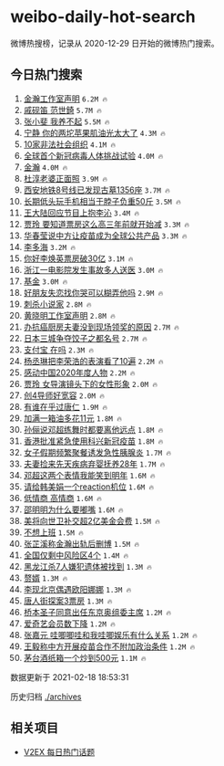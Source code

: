 # weibo-daily-hot-search

微博热搜榜，记录从 2020-12-29 日开始的微博热门搜索。

## 今日热门搜索

<!-- BEGIN -->

1. [金瀚工作室声明](https://s.weibo.com/weibo?q=%E9%87%91%E7%80%9A%E5%B7%A5%E4%BD%9C%E5%AE%A4%E5%A3%B0%E6%98%8E&Refer=top) `6.2M 🔥`
1. [戚砚笛 范世錡](https://s.weibo.com/weibo?q=%E6%88%9A%E7%A0%9A%E7%AC%9B%20%E8%8C%83%E4%B8%96%E9%8C%A1&Refer=top) `5.7M 🔥`
1. [张小斐 我养不起](https://s.weibo.com/weibo?q=%E5%BC%A0%E5%B0%8F%E6%96%90%20%E6%88%91%E5%85%BB%E4%B8%8D%E8%B5%B7&Refer=top) `5.5M 🔥`
1. [宁静 你的两坨苹果肌油光太大了](https://s.weibo.com/weibo?q=%E5%AE%81%E9%9D%99%20%E4%BD%A0%E7%9A%84%E4%B8%A4%E5%9D%A8%E8%8B%B9%E6%9E%9C%E8%82%8C%E6%B2%B9%E5%85%89%E5%A4%AA%E5%A4%A7%E4%BA%86&Refer=top) `4.3M 🔥`
1. [10家非法社会组织](https://s.weibo.com/weibo?q=10%E5%AE%B6%E9%9D%9E%E6%B3%95%E7%A4%BE%E4%BC%9A%E7%BB%84%E7%BB%87&Refer=top) `4.1M 🔥`
1. [全球首个新冠病毒人体挑战试验](https://s.weibo.com/weibo?q=%23%E5%85%A8%E7%90%83%E9%A6%96%E4%B8%AA%E6%96%B0%E5%86%A0%E7%97%85%E6%AF%92%E4%BA%BA%E4%BD%93%E6%8C%91%E6%88%98%E8%AF%95%E9%AA%8C%23&Refer=top) `4.0M 🔥`
1. [金瀚](https://s.weibo.com/weibo?q=%E9%87%91%E7%80%9A&Refer=top) `4.0M 🔥`
1. [杜淳老婆正面照](https://s.weibo.com/weibo?q=%23%E6%9D%9C%E6%B7%B3%E8%80%81%E5%A9%86%E6%AD%A3%E9%9D%A2%E7%85%A7%23&Refer=top) `3.9M 🔥`
1. [西安地铁8号线已发现古墓1356座](https://s.weibo.com/weibo?q=%23%E8%A5%BF%E5%AE%89%E5%9C%B0%E9%93%818%E5%8F%B7%E7%BA%BF%E5%B7%B2%E5%8F%91%E7%8E%B0%E5%8F%A4%E5%A2%931356%E5%BA%A7%23&Refer=top) `3.7M 🔥`
1. [长期低头玩手机相当于脖子负重50斤](https://s.weibo.com/weibo?q=%23%E9%95%BF%E6%9C%9F%E4%BD%8E%E5%A4%B4%E7%8E%A9%E6%89%8B%E6%9C%BA%E7%9B%B8%E5%BD%93%E4%BA%8E%E8%84%96%E5%AD%90%E8%B4%9F%E9%87%8D50%E6%96%A4%23&Refer=top) `3.5M 🔥`
1. [王大陆回应节目上抱李沁](https://s.weibo.com/weibo?q=%E7%8E%8B%E5%A4%A7%E9%99%86%E5%9B%9E%E5%BA%94%E8%8A%82%E7%9B%AE%E4%B8%8A%E6%8A%B1%E6%9D%8E%E6%B2%81&Refer=top) `3.4M 🔥`
1. [贾玲 要知道票房这么高三年前就开始减](https://s.weibo.com/weibo?q=%E8%B4%BE%E7%8E%B2%20%E8%A6%81%E7%9F%A5%E9%81%93%E7%A5%A8%E6%88%BF%E8%BF%99%E4%B9%88%E9%AB%98%E4%B8%89%E5%B9%B4%E5%89%8D%E5%B0%B1%E5%BC%80%E5%A7%8B%E5%87%8F&Refer=top) `3.3M 🔥`
1. [华春莹说中方让疫苗成为全球公共产品](https://s.weibo.com/weibo?q=%23%E5%8D%8E%E6%98%A5%E8%8E%B9%E8%AF%B4%E4%B8%AD%E6%96%B9%E8%AE%A9%E7%96%AB%E8%8B%97%E6%88%90%E4%B8%BA%E5%85%A8%E7%90%83%E5%85%AC%E5%85%B1%E4%BA%A7%E5%93%81%23&Refer=top) `3.3M 🔥`
1. [李多海](https://s.weibo.com/weibo?q=%E6%9D%8E%E5%A4%9A%E6%B5%B7&Refer=top) `3.2M 🔥`
1. [你好李焕英票房破30亿](https://s.weibo.com/weibo?q=%E4%BD%A0%E5%A5%BD%E6%9D%8E%E7%84%95%E8%8B%B1%E7%A5%A8%E6%88%BF%E7%A0%B430%E4%BA%BF&Refer=top) `3.1M 🔥`
1. [浙江一电影院发生事故多人送医](https://s.weibo.com/weibo?q=%E6%B5%99%E6%B1%9F%E4%B8%80%E7%94%B5%E5%BD%B1%E9%99%A2%E5%8F%91%E7%94%9F%E4%BA%8B%E6%95%85%E5%A4%9A%E4%BA%BA%E9%80%81%E5%8C%BB&Refer=top) `3.0M 🔥`
1. [基金](https://s.weibo.com/weibo?q=%23%E5%9F%BA%E9%87%91%23&Refer=top) `3.0M 🔥`
1. [好朋友失恋找你哭可以糊弄他吗](https://s.weibo.com/weibo?q=%23%E5%A5%BD%E6%9C%8B%E5%8F%8B%E5%A4%B1%E6%81%8B%E6%89%BE%E4%BD%A0%E5%93%AD%E5%8F%AF%E4%BB%A5%E7%B3%8A%E5%BC%84%E4%BB%96%E5%90%97%23&Refer=top) `2.9M 🔥`
1. [刺杀小说家](https://s.weibo.com/weibo?q=%E5%88%BA%E6%9D%80%E5%B0%8F%E8%AF%B4%E5%AE%B6&Refer=top) `2.8M 🔥`
1. [黄晓明工作室声明](https://s.weibo.com/weibo?q=%23%E9%BB%84%E6%99%93%E6%98%8E%E5%B7%A5%E4%BD%9C%E5%AE%A4%E5%A3%B0%E6%98%8E%23&Refer=top) `2.8M 🔥`
1. [办抗癌厨房夫妻没到现场领奖的原因](https://s.weibo.com/weibo?q=%23%E5%8A%9E%E6%8A%97%E7%99%8C%E5%8E%A8%E6%88%BF%E5%A4%AB%E5%A6%BB%E6%B2%A1%E5%88%B0%E7%8E%B0%E5%9C%BA%E9%A2%86%E5%A5%96%E7%9A%84%E5%8E%9F%E5%9B%A0%23&Refer=top) `2.7M 🔥`
1. [日本三城争夺饺子之都名号](https://s.weibo.com/weibo?q=%23%E6%97%A5%E6%9C%AC%E4%B8%89%E5%9F%8E%E4%BA%89%E5%A4%BA%E9%A5%BA%E5%AD%90%E4%B9%8B%E9%83%BD%E5%90%8D%E5%8F%B7%23&Refer=top) `2.7M 🔥`
1. [支付宝 在吗](https://s.weibo.com/weibo?q=%E6%94%AF%E4%BB%98%E5%AE%9D%20%E5%9C%A8%E5%90%97&Refer=top) `2.3M 🔥`
1. [杨丞琳把李荣浩的表演看了10遍](https://s.weibo.com/weibo?q=%23%E6%9D%A8%E4%B8%9E%E7%90%B3%E6%8A%8A%E6%9D%8E%E8%8D%A3%E6%B5%A9%E7%9A%84%E8%A1%A8%E6%BC%94%E7%9C%8B%E4%BA%8610%E9%81%8D%23&Refer=top) `2.2M 🔥`
1. [感动中国2020年度人物](https://s.weibo.com/weibo?q=%23%E6%84%9F%E5%8A%A8%E4%B8%AD%E5%9B%BD2020%E5%B9%B4%E5%BA%A6%E4%BA%BA%E7%89%A9%23&Refer=top) `2.2M 🔥`
1. [贾玲 女导演镜头下的女性形象](https://s.weibo.com/weibo?q=%E8%B4%BE%E7%8E%B2%20%E5%A5%B3%E5%AF%BC%E6%BC%94%E9%95%9C%E5%A4%B4%E4%B8%8B%E7%9A%84%E5%A5%B3%E6%80%A7%E5%BD%A2%E8%B1%A1&Refer=top) `2.0M 🔥`
1. [创4导师好宽容](https://s.weibo.com/weibo?q=%23%E5%88%9B4%E5%AF%BC%E5%B8%88%E5%A5%BD%E5%AE%BD%E5%AE%B9%23&Refer=top) `2.0M 🔥`
1. [有谁在乎过唐仁](https://s.weibo.com/weibo?q=%23%E6%9C%89%E8%B0%81%E5%9C%A8%E4%B9%8E%E8%BF%87%E5%94%90%E4%BB%81%23&Refer=top) `1.9M 🔥`
1. [加满一箱油多花11元](https://s.weibo.com/weibo?q=%23%E5%8A%A0%E6%BB%A1%E4%B8%80%E7%AE%B1%E6%B2%B9%E5%A4%9A%E8%8A%B111%E5%85%83%23&Refer=top) `1.8M 🔥`
1. [孙俪说邓超练舞时都要离他远点](https://s.weibo.com/weibo?q=%23%E5%AD%99%E4%BF%AA%E8%AF%B4%E9%82%93%E8%B6%85%E7%BB%83%E8%88%9E%E6%97%B6%E9%83%BD%E8%A6%81%E7%A6%BB%E4%BB%96%E8%BF%9C%E7%82%B9%23&Refer=top) `1.8M 🔥`
1. [香港批准紧急使用科兴新冠疫苗](https://s.weibo.com/weibo?q=%E9%A6%99%E6%B8%AF%E6%89%B9%E5%87%86%E7%B4%A7%E6%80%A5%E4%BD%BF%E7%94%A8%E7%A7%91%E5%85%B4%E6%96%B0%E5%86%A0%E7%96%AB%E8%8B%97&Refer=top) `1.8M 🔥`
1. [女子假期频繁聚餐诱发急性胰腺炎](https://s.weibo.com/weibo?q=%23%E5%A5%B3%E5%AD%90%E5%81%87%E6%9C%9F%E9%A2%91%E7%B9%81%E8%81%9A%E9%A4%90%E8%AF%B1%E5%8F%91%E6%80%A5%E6%80%A7%E8%83%B0%E8%85%BA%E7%82%8E%23&Refer=top) `1.7M 🔥`
1. [夫妻捡来先天疾病弃婴抚养28年](https://s.weibo.com/weibo?q=%E5%A4%AB%E5%A6%BB%E6%8D%A1%E6%9D%A5%E5%85%88%E5%A4%A9%E7%96%BE%E7%97%85%E5%BC%83%E5%A9%B4%E6%8A%9A%E5%85%BB28%E5%B9%B4&Refer=top) `1.7M 🔥`
1. [邓超这两个表情我能笑到明年](https://s.weibo.com/weibo?q=%23%E9%82%93%E8%B6%85%E8%BF%99%E4%B8%A4%E4%B8%AA%E8%A1%A8%E6%83%85%E6%88%91%E8%83%BD%E7%AC%91%E5%88%B0%E6%98%8E%E5%B9%B4%23&Refer=top) `1.6M 🔥`
1. [请给韩美娟一个reaction机位](https://s.weibo.com/weibo?q=%23%E8%AF%B7%E7%BB%99%E9%9F%A9%E7%BE%8E%E5%A8%9F%E4%B8%80%E4%B8%AAreaction%E6%9C%BA%E4%BD%8D%23&Refer=top) `1.6M 🔥`
1. [低情商 高情商](https://s.weibo.com/weibo?q=%E4%BD%8E%E6%83%85%E5%95%86%20%E9%AB%98%E6%83%85%E5%95%86&Refer=top) `1.6M 🔥`
1. [邵明明为什么要嘟嘴](https://s.weibo.com/weibo?q=%23%E9%82%B5%E6%98%8E%E6%98%8E%E4%B8%BA%E4%BB%80%E4%B9%88%E8%A6%81%E5%98%9F%E5%98%B4%23&Refer=top) `1.6M 🔥`
1. [美将向世卫补交超2亿美金会费](https://s.weibo.com/weibo?q=%23%E7%BE%8E%E5%B0%86%E5%90%91%E4%B8%96%E5%8D%AB%E8%A1%A5%E4%BA%A4%E8%B6%852%E4%BA%BF%E7%BE%8E%E9%87%91%E4%BC%9A%E8%B4%B9%23&Refer=top) `1.5M 🔥`
1. [不想上班](https://s.weibo.com/weibo?q=%23%E4%B8%8D%E6%83%B3%E4%B8%8A%E7%8F%AD%23&Refer=top) `1.5M 🔥`
1. [张芷溪称金瀚出轨后删博](https://s.weibo.com/weibo?q=%23%E5%BC%A0%E8%8A%B7%E6%BA%AA%E7%A7%B0%E9%87%91%E7%80%9A%E5%87%BA%E8%BD%A8%E5%90%8E%E5%88%A0%E5%8D%9A%23&Refer=top) `1.5M 🔥`
1. [全国仅剩中风险区4个](https://s.weibo.com/weibo?q=%23%E5%85%A8%E5%9B%BD%E4%BB%85%E5%89%A9%E4%B8%AD%E9%A3%8E%E9%99%A9%E5%8C%BA4%E4%B8%AA%23&Refer=top) `1.4M 🔥`
1. [黑龙江杀7人嫌犯遗体被找到](https://s.weibo.com/weibo?q=%E9%BB%91%E9%BE%99%E6%B1%9F%E6%9D%807%E4%BA%BA%E5%AB%8C%E7%8A%AF%E9%81%97%E4%BD%93%E8%A2%AB%E6%89%BE%E5%88%B0&Refer=top) `1.3M 🔥`
1. [赘婿](https://s.weibo.com/weibo?q=%E8%B5%98%E5%A9%BF&Refer=top) `1.3M 🔥`
1. [李现北京偶遇欧阳娜娜](https://s.weibo.com/weibo?q=%23%E6%9D%8E%E7%8E%B0%E5%8C%97%E4%BA%AC%E5%81%B6%E9%81%87%E6%AC%A7%E9%98%B3%E5%A8%9C%E5%A8%9C%23&Refer=top) `1.3M 🔥`
1. [唐人街探案3票房](https://s.weibo.com/weibo?q=%23%E5%94%90%E4%BA%BA%E8%A1%97%E6%8E%A2%E6%A1%883%E7%A5%A8%E6%88%BF%23&Refer=top) `1.3M 🔥`
1. [桥本圣子同意出任东京奥组委主席](https://s.weibo.com/weibo?q=%E6%A1%A5%E6%9C%AC%E5%9C%A3%E5%AD%90%E5%90%8C%E6%84%8F%E5%87%BA%E4%BB%BB%E4%B8%9C%E4%BA%AC%E5%A5%A5%E7%BB%84%E5%A7%94%E4%B8%BB%E5%B8%AD&Refer=top) `1.2M 🔥`
1. [爱奇艺会员数下降](https://s.weibo.com/weibo?q=%23%E7%88%B1%E5%A5%87%E8%89%BA%E4%BC%9A%E5%91%98%E6%95%B0%E4%B8%8B%E9%99%8D%23&Refer=top) `1.2M 🔥`
1. [张嘉元 哇唧唧哇和我哇唧娱乐有什么关系](https://s.weibo.com/weibo?q=%E5%BC%A0%E5%98%89%E5%85%83%20%E5%93%87%E5%94%A7%E5%94%A7%E5%93%87%E5%92%8C%E6%88%91%E5%93%87%E5%94%A7%E5%A8%B1%E4%B9%90%E6%9C%89%E4%BB%80%E4%B9%88%E5%85%B3%E7%B3%BB&Refer=top) `1.2M 🔥`
1. [王毅称中方开展疫苗合作不附加政治条件](https://s.weibo.com/weibo?q=%23%E7%8E%8B%E6%AF%85%E7%A7%B0%E4%B8%AD%E6%96%B9%E5%BC%80%E5%B1%95%E7%96%AB%E8%8B%97%E5%90%88%E4%BD%9C%E4%B8%8D%E9%99%84%E5%8A%A0%E6%94%BF%E6%B2%BB%E6%9D%A1%E4%BB%B6%23&Refer=top) `1.2M 🔥`
1. [茅台酒纸箱一个炒到500元](https://s.weibo.com/weibo?q=%23%E8%8C%85%E5%8F%B0%E9%85%92%E7%BA%B8%E7%AE%B1%E4%B8%80%E4%B8%AA%E7%82%92%E5%88%B0500%E5%85%83%23&Refer=top) `1.1M 🔥`

数据更新于 2021-02-18 18:53:31

<!-- END -->

历史归档 [./archives](./archives)

## 相关项目

- [V2EX 每日热门话题](https://github.com/realLeonardo/v2ex-daily-hot-topic)

